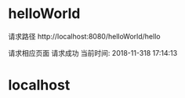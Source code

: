 
# helloWorld

请求路径
	http://localhost:8080/helloWorld/hello

请求相应页面
	请求成功
	当前时间:
	2018-11-318 17:14:13
	
	
	
#	localhost

